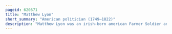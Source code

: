 ```yaml
---
pageid: 620571
title: "Matthew Lyon"
short_summary: "American politician (1749–1822)"
description: "Matthew Lyon was an irish-born american Farmer Soldier and Politician who served as Representative of the united States from both Vermont and kentucky."
---
```

